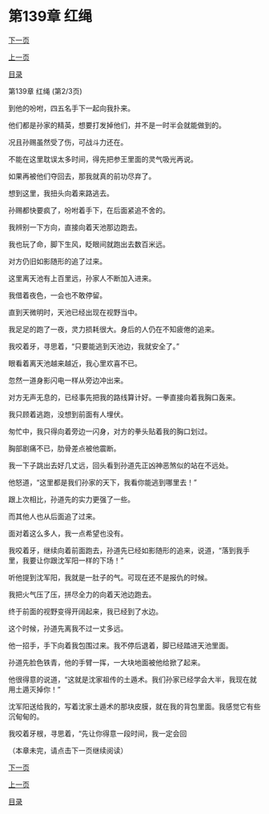<h1>第139章  红绳</h1>
            <div><p><a href="./416_%E7%AC%AC139%E7%AB%A0_%E7%BA%A2%E7%BB%B3.md">下一页</a></p><p><a href="./414_%E7%AC%AC139%E7%AB%A0_%E7%BA%A2%E7%BB%B3.md">上一页</a></p><p><a href="../">目录</a></p></div>
            <div><p>第139章  红绳 (第2/3页)</p><p>到他的吩咐，四五名手下一起向我扑来。</p><p>他们都是孙家的精英，想要打发掉他们，并不是一时半会就能做到的。</p><p>况且孙赐虽然受了伤，可战斗力还在。</p><p>不能在这里耽误太多时间，得先把参王里面的灵气吸光再说。</p><p>如果再被他们夺回去，那我就真的前功尽弃了。</p><p>想到这里，我扭头向着来路逃去。</p><p>孙赐都快要疯了，吩咐着手下，在后面紧追不舍的。</p><p>我辨别一下方向，直接向着天池那边跑去。</p><p>我也玩了命，脚下生风，眨眼间就跑出去数百米远。</p><p>对方仍旧如影随形的追了过来。</p><p>这里离天池有上百里远，孙家人不断加入进来。</p><p>我借着夜色，一会也不敢停留。</p><p>直到天微明时，天池已经出现在视野当中。</p><p>我足足的跑了一夜，灵力损耗很大。身后的人仍在不知疲倦的追来。</p><p>我咬着牙，寻思着，“只要能逃到天池边，我就安全了。”</p><p>眼看着离天池越来越近，我心里欢喜不已。</p><p>忽然一道身影闪电一样从旁边冲出来。</p><p>对方无声无息的，已经事先把我的路线算计好。一拳直接向着我胸口轰来。</p><p>我只顾着逃跑，没想到前面有人埋伏。</p><p>匆忙中，我只得向着旁边一闪身，对方的拳头贴着我的胸口划过。</p><p>胸部剧痛不已，肋骨差点被他震断。</p><p>我一下子跳出去好几丈远，回头看到孙道先正凶神恶煞似的站在不远处。</p><p>他怒道，“这里都是我们孙家的天下，我看你能逃到哪里去！”</p><p>跟上次相比，孙道先的实力更强了一些。</p><p>而其他人也从后面追了过来。</p><p>面对着这么多人，我一点希望也没有。</p><p>我咬着牙，继续向着前面跑去，孙道先已经如影随形的追来，说道，“落到我手里，我要让你跟沈军阳一样的下场！”</p><p>听他提到沈军阳，我就是一肚子的气。可现在还不是报仇的时候。</p><p>我把火气压了压，拼尽全力的向着天池边跑去。</p><p>终于前面的视野变得开阔起来，我已经到了水边。</p><p>这个时候，孙道先离我不过一丈多远。</p><p>他一招手，手下向着我包围过来。我不停后退着，脚已经踏进天池里面。</p><p>孙道先脸色铁青，他的手臂一挥，一大块地面被他给掀了起来。</p><p>他很得意的说道，“这就是沈家祖传的土遁术。我们孙家已经学会大半，我现在就用土遁灭掉你！”</p><p>沈军阳送给我的，写着沈家土遁术的那块皮膜，就在我的背包里面。我感觉它有些沉甸甸的。</p><p>我咬着牙根，寻思着，“先让你得意一段时间，我一定会回</p><p>（本章未完，请点击下一页继续阅读）</p></div>
            <div><p><a href="./416_%E7%AC%AC139%E7%AB%A0_%E7%BA%A2%E7%BB%B3.md">下一页</a></p><p><a href="./414_%E7%AC%AC139%E7%AB%A0_%E7%BA%A2%E7%BB%B3.md">上一页</a></p><p><a href="../">目录</a></p></div>